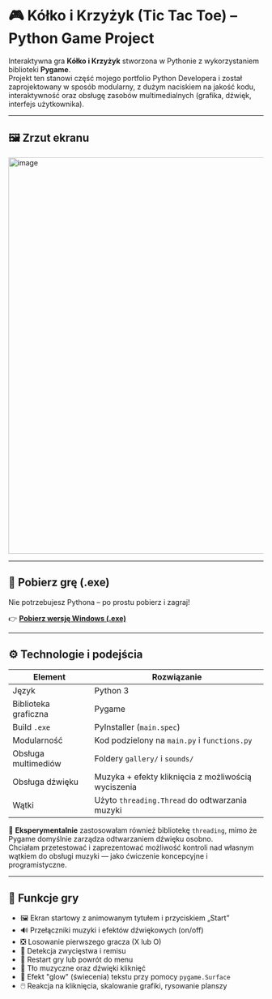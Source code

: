 # 🎮 Kółko i Krzyżyk (Tic Tac Toe) – Python Game Project

Interaktywna gra **Kółko i Krzyżyk** stworzona w Pythonie z wykorzystaniem biblioteki **Pygame**.  
Projekt ten stanowi część mojego portfolio Python Developera i został zaprojektowany w sposób modularny, z dużym naciskiem na jakość kodu, interaktywność oraz obsługę zasobów multimedialnych (grafika, dźwięk, interfejs użytkownika).

---

## 🖼️ Zrzut ekranu

<img width="996" height="782" alt="image" src="https://github.com/user-attachments/assets/8ba30460-0320-4586-b485-66d99157d49f" />

---

## 🔽 Pobierz grę (.exe)

Nie potrzebujesz Pythona – po prostu pobierz i zagraj!

👉 **[Pobierz wersję Windows (.exe)](https://github.com/Alicja16/Kolko_i_Krzyzyk/releases/latest)**

---

## ⚙️ Technologie i podejścia

| Element                | Rozwiązanie                                         |
|------------------------|-----------------------------------------------------|
| Język                  | Python 3                                            |
| Biblioteka graficzna   | Pygame                                              |
| Build `.exe`           | PyInstaller (`main.spec`)                           |
| Modularność            | Kod podzielony na `main.py` i `functions.py`        |
| Obsługa multimediów    | Foldery `gallery/` i `sounds/`                      |
| Obsługa dźwięku        | Muzyka + efekty kliknięcia z możliwością wyciszenia |
| Wątki                  | Użyto `threading.Thread` do odtwarzania muzyki      |

🧪 **Eksperymentalnie** zastosowałam również bibliotekę `threading`, mimo że Pygame domyślnie zarządza odtwarzaniem dźwięku osobno.  
Chciałam przetestować i zaprezentować możliwość kontroli nad własnym wątkiem do obsługi muzyki — jako ćwiczenie koncepcyjne i programistyczne.

---

## 🧠 Funkcje gry

- 🖼️ Ekran startowy z animowanym tytułem i przyciskiem „Start”
- 🔊 Przełączniki muzyki i efektów dźwiękowych (on/off)
- ❎ Losowanie pierwszego gracza (X lub O)
- 🧩 Detekcja zwycięstwa i remisu
- 🔁 Restart gry lub powrót do menu
- 🎵 Tło muzyczne oraz dźwięki kliknięć
- 🎨 Efekt "glow" (świecenia) tekstu przy pomocy `pygame.Surface`
- 🖱️ Reakcja na kliknięcia, skalowanie grafiki, rysowanie planszy


